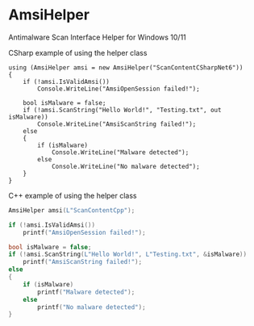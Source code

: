 # AmsiHelper
Antimalware Scan Interface Helper for Windows 10/11

CSharp example of using the helper class

```CSharp
using (AmsiHelper amsi = new AmsiHelper("ScanContentCSharpNet6"))
{
    if (!amsi.IsValidAmsi())
        Console.WriteLine("AmsiOpenSession failed!");

    bool isMalware = false;
    if (!amsi.ScanString("Hello World!", "Testing.txt", out isMalware))
        Console.WriteLine("AmsiScanString failed!");
    else
    {
        if (isMalware)
            Console.WriteLine("Malware detected");
        else
            Console.WriteLine("No malware detected");
    }
}
```

C++ example of using the helper class

```Cpp
AmsiHelper amsi(L"ScanContentCpp");

if (!amsi.IsValidAmsi())
    printf("AmsiOpenSession failed!");

bool isMalware = false;
if (!amsi.ScanString(L"Hello World!", L"Testing.txt", &isMalware))
    printf("AmsiScanString failed!");
else
{
    if (isMalware)
        printf("Malware detected");
    else
        printf("No malware detected");
}
```
